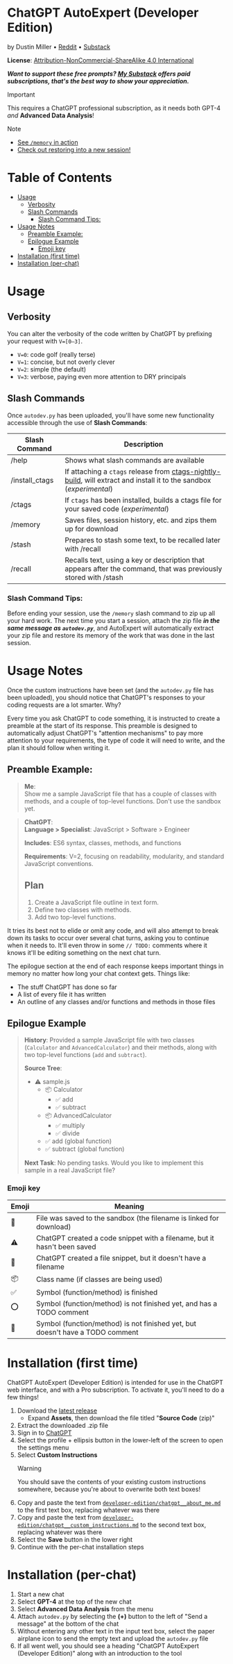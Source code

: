 # ChatGPT AutoExpert (Developer Edition)
by Dustin Miller • [Reddit](https://www.reddit.com/u/spdustin) • [Substack](https://spdustin.substack.com)

**License**: [Attribution-NonCommercial-ShareAlike 4.0 International](https://creativecommons.org/licenses/by-nc-sa/4.0/)

_**Want to support these free prompts? [My Substack](https://spdustin.substack.com) offers paid subscriptions, that's the best way to show your appreciation.**_

> [!IMPORTANT]
> This requires a ChatGPT professional subscription, as it needs both GPT-4 _and_ **Advanced Data Analysis**!

> [!NOTE]
> - [See `/memory` in action](https://chat.openai.com/share/0f707aba-3cb4-4b35-9c8e-48a4d351b996)
> - [Check out restoring into a new session!](https://chat.openai.com/share/edee3207-0937-47c5-84de-418912262262)

# Table of Contents
- [Usage](#usage)
  - [Verbosity](#verbosity)
  - [Slash Commands](#slash-commands)
    - [Slash Command Tips:](#slash-command-tips)
- [Usage Notes](#usage-notes)
  - [Preamble Example:](#preamble-example)
  - [Epilogue Example](#epilogue-example)
    - [Emoji key](#emoji-key)
- [Installation (first time)](#installation-first-time)
- [Installation (per-chat)](#installation-per-chat)

# Usage

## Verbosity
You can alter the verbosity of the code written by ChatGPT by prefixing your request with `V=[0–3]`.
- `V=0`: code golf (really terse)
- `V=1`: concise, but not overly clever
- `V=2`: simple (the default)
- `V=3`: verbose, paying even more attention to DRY principals

## Slash Commands
Once `autodev.py` has been uploaded, you'll have some new functionality accessible through the use of **Slash Commands**:

| Slash Command | Description |
|---------------|-------------|
| /help | Shows what slash commands are available |
| /install_ctags | If attaching a `ctags` release from [ctags-nightly-build](https://github.com/universal-ctags/ctags-nightly-build/releases), will extract and install it to the sandbox (*experimental*)|
| /ctags | If `ctags` has been installed, builds a ctags file for your saved code (*experimental*) |
| /memory | Saves files, session history, etc. and zips them up for download |
| /stash | Prepares to stash some text, to be recalled later with /recall |
| /recall | Recalls text, using a key or description that appears after the command, that was previously stored with /stash |

### Slash Command Tips:
Before ending your session, use the `/memory` slash command to zip up all your hard work. The next time you start a session, attach the zip file ***in the same message as `autodev.py`***, and AutoExpert will automatically extract your zip file and restore its memory of the work that was done in the last session.

# Usage Notes

Once the custom instructions have been set (and the `autodev.py` file has been uploaded), you should notice that ChatGPT's responses to your coding requests are a lot smarter. Why?

Every time you ask ChatGPT to code something, it is instructed to create a preamble at the start of its response. This preamble is designed to automatically adjust ChatGPT's "attention mechanisms" to pay more attention to your requirements, the type of code it will need to write, and the plan it should follow when writing it.

## Preamble Example:

> **Me**:<br>
> Show me a sample JavaScript file that has a couple of classes with methods, and a couple of top-level functions. Don't use the sandbox yet.

> **ChatGPT**:<br>
> **Language > Specialist**: JavaScript > Software > Engineer
>
> **Includes**: ES6 syntax, classes, methods, and functions
>
> **Requirements**: V=2, focusing on readability, modularity, and standard JavaScript conventions.
>
> ## Plan
> 1. Create a JavaScript file outline in text form.
> 2. Define two classes with methods.
> 3. Add two top-level functions.

It tries its best not to elide or omit any code, and will also attempt to break down its tasks to occur over several chat turns, asking you to continue when it needs to. It'll even throw in some `// TODO:` comments where it knows it'll be editing something on the next chat turn.

The epilogue section at the end of each response keeps important things in memory no matter how long your chat context gets. Things like:
- The stuff ChatGPT has done so far
- A list of every file it has written
- An outline of any classes and/or functions and methods in those files

## Epilogue Example

> **History**: Provided a sample JavaScript file with two classes (`Calculator` and `AdvancedCalculator`) and their methods, along with two top-level functions (`add` and `subtract`).
>
> **Source Tree**:
> - ⚠️ sample.js
>   - 📦 Calculator
>     - ✅ add
>     - ✅ subtract
>   - 📦 AdvancedCalculator
>     - ✅ multiply
>     - ✅ divide
>   - ✅ add (global function)
>   - ✅ subtract (global function)
>
> **Next Task**: No pending tasks. Would you like to implement this sample in a real JavaScript file?

### Emoji key
|Emoji|Meaning|
|---|---|
|💾|File was saved to the sandbox (the filename is linked for download)|
|⚠️|ChatGPT created a code snippet with a filename, but it hasn't been saved|
|👻|ChatGPT created a file snippet, but it doesn't have a filename|
|📦|Class name (if classes are being used)|
|✅|Symbol (function/method) is finished|
|⭕️|Symbol (function/method) is not finished yet, and has a TODO comment|
|🔴|Symbol (function/method) is not finished yet, but doesn't have a TODO comment|


# Installation (first time)
ChatGPT AutoExpert (Developer Edition) is intended for use in the ChatGPT web interface, and with a Pro subscription. To activate it, you'll need to do a few things!

1. Download the [latest release](https://github.com/spdustin/ChatGPT-AutoExpert/releases/latest)
    - Expand **Assets**, then download the file titled "**Source Code** (zip)"
2. Extract the downloaded .zip file
3. Sign in to [ChatGPT](https://chat.openai.com)
4. Select the profile + ellipsis button in the lower-left of the screen to open the settings menu
5. Select **Custom Instructions**
    > [!WARNING]
    > You should save the contents of your existing custom instructions somewhere, because you're about to overwrite both text boxes!
6. Copy and paste the text from [`developer-edition/chatgpt__about_me.md`](https://raw.githubusercontent.com/spdustin/ChatGPT-AutoExpert/main/developer-edition/chatgpt__about_me.md) to the first text box, replacing whatever was there
7. Copy and paste the text from [`developer-edition/chatgpt__custom_instructions.md`](https://raw.githubusercontent.com/spdustin/ChatGPT-AutoExpert/main/developer-edition/chatgpt__custom_instructions.md) to the second text box, replacing whatever was there
8. Select the **Save** button in the lower right
9. Continue with the per-chat installation steps
# Installation (per-chat)

1. Start a new chat
2. Select **GPT-4** at the top of the new chat
3. Select **Advanced Data Analysis** from the menu
4. Attach `autodev.py` by selecting the **(+)** button to the left of "Send a message" at the bottom of the chat
5. Without entering any other text in the input text box, select the paper airplane icon to send the empty text and upload the `autodev.py` file
6. If all went well, you should see a heading "ChatGPT AutoExpert (Developer Edition)" along with an introduction to the tool
